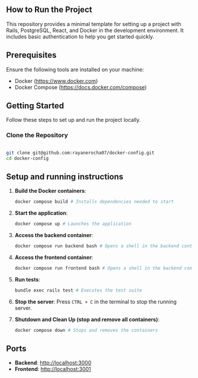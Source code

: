 ## How to Run the Project 

This repository provides a minimal template for setting up a project with Rails, PostgreSQL, React, and Docker in the development environment. It includes basic authentication to help you get started quickly.


## Prerequisites

Ensure the following tools are installed on your machine:

- Docker (https://www.docker.com)
- Docker Compose (https://docs.docker.com/compose)

## Getting Started

Follow these steps to set up and run the project locally.

### Clone the Repository

```bash

git clone git@github.com:rayanerocha07/docker-config.git
cd docker-config
````

## Setup and running instructions

1. **Build the Docker containers**:
    ```bash
    docker compose build # Installs dependencies needed to start
    ```

2. **Start the application**:
    ```bash
    docker compose up # Launches the application
    ```

3. **Access the backend container**:

    ```bash
    docker compose run backend bash # Opens a shell in the backend container
    ```

4. **Access the frontend container**:
    ```bash
    docker compose run frontend bash # Opens a shell in the backend container
    ```

5. **Run tests**:
    ```bash
    bundle exec rails test # Executes the test suite
    ```

6. **Stop the server**: Press `CTRL + C` in the terminal to stop the running server.

7. **Shutdown and Clean Up (stop and remove all containers)**:
    ```bash
    docker compose down # Stops and removes the containers
    ```

## Ports

- **Backend**: [http://localhost:3000](http://localhost:3000)
- **Frontend**: [http://localhost:3001](http://localhost:3001)
